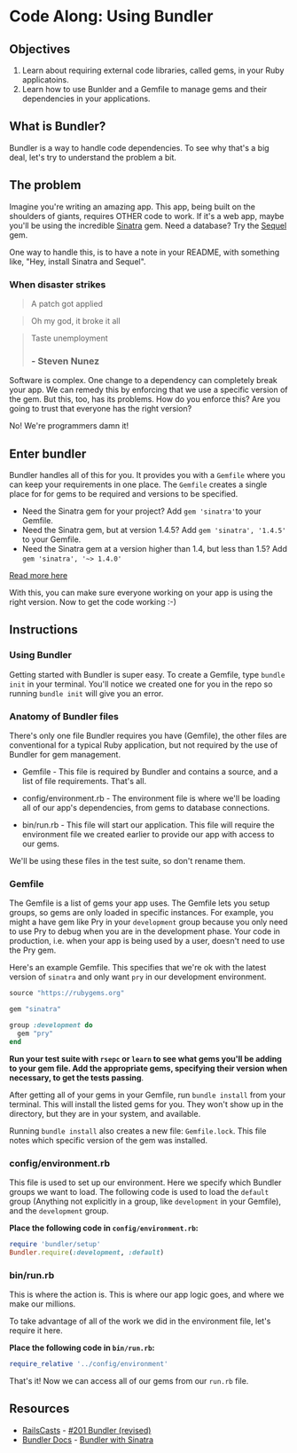 # Code Along: Using Bundler

## Objectives

1. Learn about requiring external code libraries, called gems, in your Ruby applicatoins. 
2. Learn how to use Bunlder and a Gemfile to manage gems and their dependencies in your applications. 

## What is Bundler?

Bundler is a way to handle code dependencies. To see why that's a big deal, let's try to understand the problem a bit.

## The problem
Imagine you're writing an amazing app. This app, being built on the shoulders of giants, requires OTHER code to work. If it's a web app, maybe you'll be using the incredible [Sinatra](http://www.sinatrarb.com/) gem. Need a database? Try the [Sequel](https://github.com/jeremyevans/sequel) gem.

One way to handle this, is to have a note in your README, with something like, "Hey, install Sinatra and Sequel".

### When disaster strikes

>A patch got applied

>Oh my god, it broke it all

>Taste unemployment
> ### - Steven Nunez

Software is complex. One change to a dependency can completely break your app. We can remedy this by enforcing that we use a specific version of the gem. But this, too, has its problems. How do you enforce this? Are you going to trust that everyone has the right version?

No! We're programmers damn it!

## Enter bundler

Bundler handles all of this for you. It provides you with a `Gemfile` where you can keep your requirements in one place. The `Gemfile` creates a single place for for gems to be required and versions to be specified.

- Need the Sinatra gem for your project? Add `gem 'sinatra'`to  your Gemfile.
- Need the Sinatra gem, but at version 1.4.5? Add `gem 'sinatra', '1.4.5'` to your Gemfile.
- Need the Sinatra gem at a version higher than 1.4, but less than 1.5? Add `gem 'sinatra', '~> 1.4.0'`

[Read more here](http://bundler.io/gemfile.html)

With this, you can make sure everyone working on your app is using the right version. Now to get the code working :-)

## Instructions

### Using Bundler

Getting started with Bundler is super easy. To create a Gemfile, type `bundle init` in your terminal. You'll notice we created one for you in the repo so running `bundle init` will give you an error.

###  Anatomy of Bundler files
There's only one file Bundler requires you have (Gemfile), the other files are conventional for a typical Ruby application, but not required by the use of Bundler for gem management. 

- Gemfile - This file is required by Bundler and contains a source, and a list of file requirements. That's all.
- config/environment.rb - The environment file is where we'll be loading all of our app's dependencies, from gems to database connections.

- bin/run.rb - This file will start our application. This file will require the environment file we created earlier to provide our app with access to our gems.

We'll be using these files in the test suite, so don't rename them.

### Gemfile

The Gemfile is a list of gems your app uses. The Gemfile lets you setup groups, so gems are only loaded in specific instances. For example, you might a have gem like Pry in your `development` group because you only need to use Pry to debug when you are in the development phase. Your code in production, i.e. when your app is being used by a user, doesn't need to use the Pry gem. 

Here's an example Gemfile. This specifies that we're ok with the latest version of `sinatra` and only want `pry` in our development environment.

``` ruby
source "https://rubygems.org"

gem "sinatra"

group :development do
  gem "pry"
end
```

**Run your test suite with `rsepc` or `learn` to see what gems you'll be adding to your gem file. Add the appropriate gems, specifying their version when necessary, to get the tests passing**.  

After getting all of your gems in your Gemfile, run `bundle install` from your terminal. This will install the listed gems for you. They won't show up in the directory, but they are in your system, and available.

Running `bundle install` also creates a new file: `Gemfile.lock`. This file notes which specific version of the gem was installed.


### config/environment.rb

This file is used to set up our environment. Here we specify which Bundler groups we want to load. The following code is used to load the `default` group (Anything not explicitly in a group, like `development` in your Gemfile), and the `development` group.

**Place the following code in `config/environment.rb`:** 

``` ruby
require 'bundler/setup'
Bundler.require(:development, :default)
```

### bin/run.rb

This is where the action is. This is where our app logic goes, and where we make our millions.

To take advantage of all of the work we did in the environment file, let's require it here.

**Place the following code in `bin/run.rb`:**

``` ruby
require_relative '../config/environment'
```

That's it! Now we can access all of our gems from our `run.rb` file.

## Resources
* [RailsCasts](http://railscasts.com/) - [#201 Bundler (revised)](http://railscasts.com/episodes/201-bundler-revised)
* [Bundler Docs](http://bundler.io/) - [Bundler with Sinatra](http://bundler.io/sinatra.html)
